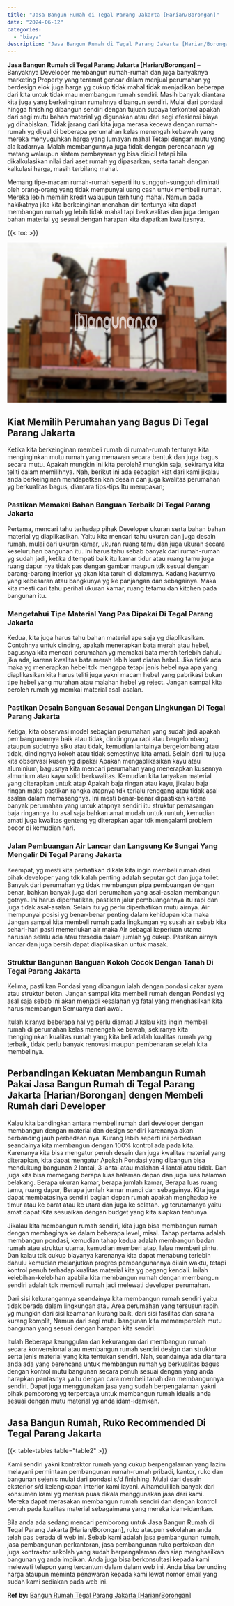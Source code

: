 ```yaml
---
title: "Jasa Bangun Rumah di Tegal Parang Jakarta [Harian/Borongan]"
date: "2024-06-12"
categories: 
  - "biaya"
description: "Jasa Bangun Rumah di Tegal Parang Jakarta [Harian/Borongan]. Bila anda ada sedang mencari pemborong untuk Jasa Bangun Rumah di Tegal Parang Jakarta [Harian/..."
---
```


**Jasa Bangun Rumah di Tegal Parang Jakarta \[Harian/Borongan\]** – Banyaknya Developer membangun rumah-rumah dan juga banyaknya marketing Property yang teramat gencar dalam menjual perumahan yg berdesign elok juga harga yg cukup tidak mahal tidak menjadikan beberapa dari kita untuk tidak mau membangun rumah sendiri. Masih banyak diantara kita juga yang berkeinginan rumahnya dibangun sendiri. Mulai dari pondasi hingga finishing dibangun sendiri dengan tujuan supaya terkontrol apakah dari segi mutu bahan material yg digunakan atau dari segi efesiensi biaya yg dihabiskan. Tidak jarang dari kita juga merasa kecewa dengan rumah-rumah yg dijual di beberapa perumahan kelas menengah kebawah yang mereka menyuguhkan harga yang lumayan mahal Tetapi dengan mutu yang ala kadarnya. Malah membangunnya juga tidak dengan perencanaan yg matang walaupun sistem pembayaran yg bisa dicicil tetapi bila dikalkulasikan nilai dari aset rumah yg dipasarkan, serta tanah dengan kalkulasi harga, masih terbilang mahal.

Memang tipe-macam rumah-rumah seperti itu sungguh-sungguh diminati oleh orang-orang yang tidak mempunyai uang cash untuk membeli rumah. Mereka lebih memilih kredit walaupun terhitung mahal. Namun pada hakikatnya jika kita berkeinginan menahan diri tentunya kita dapat membangun rumah yg lebih tidak mahal tapi berkwalitas dan juga dengan bahan material yg sesuai dengan harapan kita dapatkan kwalitasnya.

{{< toc >}}

![Jasa Bangun Rumah di Tegal Parang Jakarta [Harian/Borongan]](/images/borong-bangunan-07.png)

## Kiat Memilih Perumahan yang Bagus Di Tegal Parang Jakarta

Ketika kita berkeinginan membeli rumah di rumah-rumah tentunya kita menginginkan mutu rumah yang menawan secara bentuk dan juga bagus secara mutu. Apakah mungkin ini kita peroleh? mungkin saja, sekiranya kita teliti dalam memilihnya. Nah, berikut ini ada sebagian kiat dari kami jikalau anda berkeinginan mendapatkan kan desain dan juga kwalitas perumahan yg berkualitas bagus, diantara tips-tips Itu merupakan;

### Pastikan Memakai Bahan Banguan Terbaik Di Tegal Parang Jakarta

Pertama, mencari tahu terhadap pihak Developer ukuran serta bahan bahan material yg diaplikasikan. Yaitu kita mencari tahu ukuran dan juga desain rumah, mulai dari ukuran kamar, ukuran ruang tamu dan juga ukuran secara keseluruhan bangunan itu. Ini harus tahu sebab banyak dari rumah-rumah yg sudah jadi, ketika ditempati baik itu kamar tidur atau ruang tamu juga ruang dapur nya tidak pas dengan gambar maupun tdk sesuai dengan barang-barang interior yg akan kita taruh di dalamnya. Kadang kasurnya yang kebesaran atau bangkunya yg ke panjangan dan sebagainya. Maka kita mesti cari tahu perihal ukuran kamar, ruang tetamu dan kitchen pada bangunan itu.

### Mengetahui Tipe Material Yang Pas Dipakai Di Tegal Parang Jakarta

Kedua, kita juga harus tahu bahan material apa saja yg diaplikasikan. Contohnya untuk dinding, apakah menerapkan bata merah atau hebel, bagusnya kita mencari perumahan yg memakai bata merah terlebih dahulu jika ada, karena kwalitas bata merah lebih kuat diatas hebel. Jika tidak ada maka yg menerapkan hebel tdk mengapa tetapi jenis hebel nya apa yang diaplikasikan kita harus teliti juga yakni macam hebel yang pabrikasi bukan tipe hebel yang murahan atau malahan hebel yg reject. Jangan sampai kita peroleh rumah yg memkai material asal-asalan.

### Pastikan Desain Banguan Sesauai Dengan Lingkungan Di Tegal Parang Jakarta

Ketiga, kita observasi model sebagian perumahan yang sudah jadi apakah pembangunannya baik atau tidak, dindingnya rapi atau bergelombang ataupun sudutnya siku atau tidak, kemudian lantainya bergelombang atau tidak, dindingnya kokoh atau tidak semestinya kita amati. Selain dari itu juga kita observasi kusen yg dipakai Apakah mengaplikasikan kayu atau aluminium, bagusnya kita mencari perumahan yang menerapkan kusennya almunium atau kayu solid berkwalitas. Kemudian kita tanyakan material yang diterapkan untuk atap Apakah baja ringan atau kayu, jikalau baja ringan maka pastikan rangka atapnya tdk terlalu renggang atau tidak asal-asalan dalam memasangnya. Ini mesti benar-benar dipastikan karena banyak perumahan yang untuk atapnya sendiri itu struktur pemasangan baja ringannya itu asal saja bahkan amat mudah untuk runtuh, kemudian amati juga kwalitas genteng yg diterapkan agar tdk mengalami problem bocor di kemudian hari.

### Jalan Pembuangan Air Lancar dan Langsung Ke Sungai Yang Mengalir Di Tegal Parang Jakarta

Keempat, yg mesti kita perhatikan dikala kita ingin membeli rumah dari pihak developer yang tdk kalah penting adalah seputar got dan juga toilet. Banyak dari perumahan yg tidak membangun pipa pembuangan dengan benar, bahkan banyak juga dari perumahan yang asal-asalan membangun gotnya. Ini harus diperhatikan, pastikan jalur pembuangannya itu rapi dan juga tidak asal-asalan. Selain itu yg perlu diperhatikan mutu airnya. Air mempunyai posisi yg benar-benar penting dalam kehidupan kita maka Jangan sampai kita membeli rumah pada lingkungan yg susah air sebab kita sehari-hari pasti memerlukan air maka Air sebagai keperluan utama haruslah selalu ada atau tersedia dalam jumlah yg cukup. Pastikan airnya lancar dan juga bersih dapat diaplikasikan untuk masak.

### Struktur Bangunan Banguan Kokoh Cocok Dengan Tanah Di Tegal Parang Jakarta

Kelima, pasti kan Pondasi yang dibangun ialah dengan pondasi cakar ayam atau struktur beton. Jangan sampai kita membeli rumah dengan Pondasi yg asal saja sebab ini akan menjadi kesalahan yg fatal yang menghasilkan kita harus membangun Semuanya dari awal.

Itulah kiranya beberapa hal yg perlu diamati Jikalau kita ingin membeli rumah di perumahan kelas menengah ke bawah, sekiranya kita menginginkan kualitas rumah yang kita beli adalah kualitas rumah yang terbaik, tidak perlu banyak renovasi maupun pembenaran setelah kita membelinya.

## Perbandingan Kekuatan Membangun Rumah Pakai Jasa Bangun Rumah di Tegal Parang Jakarta \[Harian/Borongan\] dengen Membeli Rumah dari Developer

Kalau kita bandingkan antara membeli rumah dari developer dengan membangun dengan material dan design sendiri karenanya akan berbanding jauh perbedaan nya. Kurang lebih seperti ini perbedaan seandainya kita membangun dengan 100% kontrol ada pada kita. Karenanya kita bisa mengatur penuh desain dan juga kwalitas material yang diterapkan, kita dapat mengatur Apakah Pondasi yang dibangun bisa mendukung bangunan 2 lantai, 3 lantai atau malahan 4 lantai atau tidak. Dan juga kita bisa memegang berapa luas halaman depan dan juga luas halaman belakang. Berapa ukuran kamar, berapa jumlah kamar, Berapa luas ruang tamu, ruang dapur, Berapa jumlah kamar mandi dan sebagainya. Kita juga dapat membatasinya sendiri bagian depan rumah apakah menghadap ke timur atau ke barat atau ke utara dan juga ke selatan. yg terutamanya yaitu amat dapat Kita sesuaikan dengan budget yang kita siapkan tentunya.

Jikalau kita membangun rumah sendiri, kita juga bisa membangun rumah dengan membaginya ke dalam beberapa level, misal. Tahap pertama adalah membangun pondasi, kemudian tahap kedua adalah membangun badan rumah atau struktur utama, kemudian memberi atap, lalau memberi pintu. Dan kalau tdk cukup biayanya karenanya kita dapat menabung terlebih dahulu kemudian melanjutkan progres pembangunannya dilain waktu, tetapi kontrol penuh terhadap kualitas material kita yg pegang kendali. Inilah kelebihan-kelebihan apabila kita membangun rumah dengan membangun sendiri adalah tdk membeli rumah jadi melewati developer perumahan.

Dari sisi kekurangannya seandainya kita membangun rumah sendiri yaitu tidak berada dalam lingkungan atau Area perumahan yang tersusun rapih. yg mungkin dari sisi keamanan kurang baik, dari sisi fasilitas dan sarana kurang komplit, Namun dari segi mutu bangunan kita mememperoleh mutu bangunan yang sesuai dengan harapan kita sendiri.

Itulah Beberapa keunggulan dan kekurangan dari membangun rumah secara konvensional atau membangun rumah sendiri design dan struktur serta jenis material yang kita tentukan sendiri. Nah, seandainya ada diantara anda ada yang berencana untuk membangun rumah yg berkualitas bagus dengan kontrol mutu bangunan secara penuh sesuai dengan yang anda harapkan pantasnya yaitu dengan cara membeli tanah dan membangunnya sendiri. Dapat juga menggunakan jasa yang sudah berpengalaman yakni pihak pemborong yg terpercaya untuk membangun rumah idealis anda sesuai dengan mutu material yg anda idam-idamkan.

## Jasa Bangun Rumah, Ruko Recommended Di Tegal Parang Jakarta

{{< table-tables table="table2" >}}

Kami sendiri yakni kontraktor rumah yang cukup berpengalaman yang lazim melayani permintaan pembangunan rumah-rumah pribadi, kantor, ruko dan bangunan sejenis mulai dari pondasi s/d finishing. Mulai dari desain eksterior s/d kelengkapan interior kami layani. Alhamdulillah banyak dari konsumen kami yg merasa puas dikala menggunakan jasa dari kami. Mereka dapat merasakan membangun rumah sendiri dan dengan kontrol penuh pada kualitas material sebagaimana yang mereka idam-idamkan.

Bila anda ada sedang mencari pemborong untuk Jasa Bangun Rumah di Tegal Parang Jakarta \[Harian/Borongan\], ruko ataupun sekolahan anda telah pas berada di web ini. Sebab kami adalah jasa pembangunan rumah, jasa pembangunan perkantoran, jasa pembangunan ruko pertokoan dan juga kontraktor sekolah yang sudah berpengalaman dan siap menghasilkan bangunan yg anda impikan. Anda juga bisa berkonsultasi kepada kami melewati telepon yang tercantum dalam dalam web ini. Anda bisa berunding harga ataupun meminta penawaran kepada kami lewat nomor email yang sudah kami sediakan pada web ini.

**Ref by:** [Bangun Rumah Tegal Parang Jakarta [Harian/Borongan]](https://id.wikipedia.org/wiki/Bangun)
